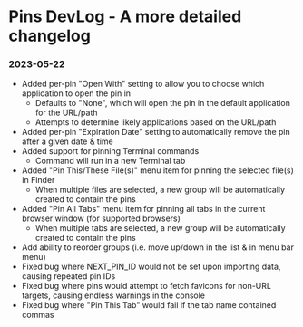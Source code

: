 # Pins DevLog - A more detailed changelog

### 2023-05-22

- Added per-pin "Open With" setting to allow you to choose which application to open the pin in
    - Defaults to "None", which will open the pin in the default application for the URL/path
    - Attempts to determine likely applications based on the URL/path
- Added per-pin "Expiration Date" setting to automatically remove the pin after a given date & time
- Added support for pinning Terminal commands
    - Command will run in a new Terminal tab
- Added "Pin This/These File(s)" menu item for pinning the selected file(s) in Finder
    - When multiple files are selected, a new group will be automatically created to contain the pins
- Added "Pin All Tabs" menu item for pinning all tabs in the current browser window (for supported browsers)
    - When multiple tabs are selected, a new group will be automatically created to contain the pins
- Add ability to reorder groups (i.e. move up/down in the list & in menu bar menu)
- Fixed bug where NEXT_PIN_ID would not be set upon importing data, causing repeated pin IDs
- Fixed bug where pins would attempt to fetch favicons for non-URL targets, causing endless warnings in the console
- Fixed bug where "Pin This Tab" would fail if the tab name contained commas